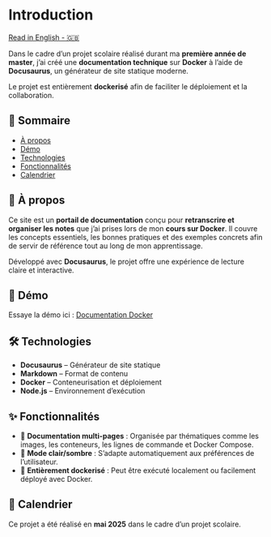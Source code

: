 # Introduction

[Read in English - 🇬🇧](README.md)

Dans le cadre d’un projet scolaire réalisé durant ma **première année de master**, j’ai créé une **documentation technique** sur **Docker** à l’aide de **Docusaurus**, un générateur de site statique moderne.

Le projet est entièrement **dockerisé** afin de faciliter le déploiement et la collaboration.

## 📒 Sommaire

- [À propos](#🔰-à-propos)
- [Démo](#🚀-démo)
- [Technologies](#🛠️-technologies)
- [Fonctionnalités](#✨-fonctionnalités)
- [Calendrier](#📅-calendrier)

## 🔰 À propos

Ce site est un **portail de documentation** conçu pour **retranscrire et organiser les notes** que j’ai prises lors de mon **cours sur Docker**. Il couvre les concepts essentiels, les bonnes pratiques et des exemples concrets afin de servir de référence tout au long de mon apprentissage.

Développé avec **Docusaurus**, le projet offre une expérience de lecture claire et interactive.

## 🚀 Démo

Essaye la démo ici : [Documentation Docker](https://docusaurus-docker.vercel.app/)

## 🛠️ Technologies

- **Docusaurus** – Générateur de site statique
- **Markdown** – Format de contenu
- **Docker** – Conteneurisation et déploiement
- **Node.js** – Environnement d’exécution

## ✨ Fonctionnalités

- 📘 **Documentation multi-pages** : Organisée par thématiques comme les images, les conteneurs, les lignes de commande et Docker Compose.
- 🎨 **Mode clair/sombre** : S’adapte automatiquement aux préférences de l’utilisateur.
- 🐳 **Entièrement dockerisé** : Peut être exécuté localement ou facilement déployé avec Docker.

## 📅 Calendrier

Ce projet a été réalisé en **mai 2025** dans le cadre d’un projet scolaire.
